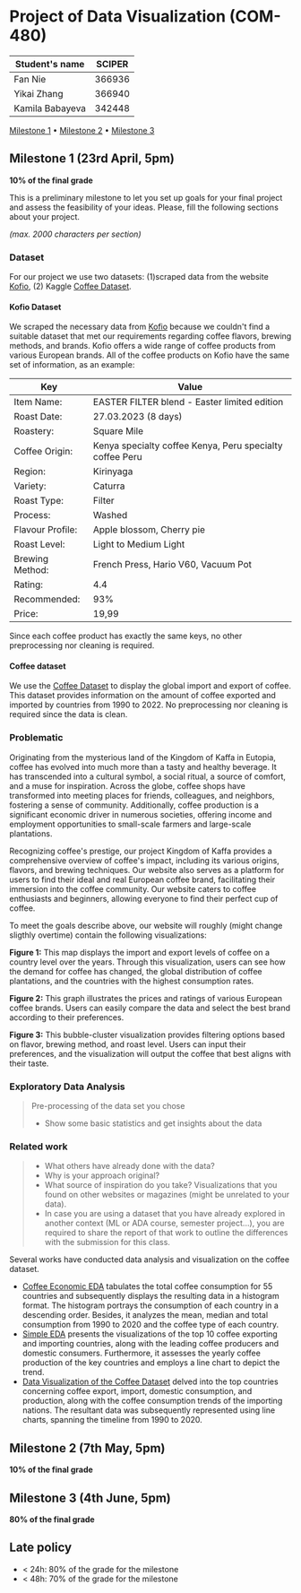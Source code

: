 # Project of Data Visualization (COM-480)

| Student's name | SCIPER |
| -------------- | ------ |
| Fan Nie | 366936 |
| Yikai Zhang | 366940 |
| Kamila Babayeva| 342448 |

[Milestone 1](#milestone-1) • [Milestone 2](#milestone-2) • [Milestone 3](#milestone-3)

## Milestone 1 (23rd April, 5pm)

**10% of the final grade**

This is a preliminary milestone to let you set up goals for your final project and assess the feasibility of your ideas.
Please, fill the following sections about your project.

*(max. 2000 characters per section)*

### Dataset

For our project we use two datasets: (1)scraped data from the website [Kofio](https://www.kofio.co/), (2) Kaggle [Coffee Dataset](https://www.kaggle.com/datasets/michals22/coffee-dataset).

####  Kofio Dataset

We scraped the necessary data from [Kofio](https://www.kofio.co/) because we couldn't find a suitable dataset that met our requirements regarding coffee flavors, brewing methods, and brands. Kofio offers a wide range of coffee products from various European brands. All of the coffee products on Kofio have the same set of information, as an example:

<!-- TODO: add price and rating? -->

| Key | Value |
| --- | --- |
| Item Name: | EASTER FILTER blend - Easter limited edition |
| Roast Date: | 27.03.2023 (8 days) |
| Roastery: | Square Mile |
| Coffee Origin: | Kenya specialty coffee Kenya, Peru specialty coffee Peru |
| Region: | Kirinyaga |
| Variety: | Caturra |
| Roast Type: | Filter |
| Process: | Washed |
| Flavour Profile: | Apple blossom, Cherry pie |
| Roast Level: | Light to Medium Light |
| Brewing Method: | French Press, Hario V60, Vacuum Pot |
| Rating: | 4.4 |
| Recommended: | 93% |
| Price: | 19,99 |

Since each coffee product has exactly the same keys, no other preprocessing nor cleaning is required.

#### Coffee dataset

We use the [Coffee Dataset](https://www.kaggle.com/datasets/michals22/coffee-dataset) to display the global import and export of coffee. This dataset provides information on the amount of coffee exported and imported by countries from 1990 to 2022. No preprocessing nor cleaning is required since the data is clean.


### Problematic
Originating from the mysterious land of the Kingdom of Kaffa in Eutopia, coffee has evolved into much more than a tasty and healthy beverage. It has transcended into a cultural symbol, a social ritual, a source of comfort, and a muse for inspiration. Across the globe, coffee shops have transformed into meeting places for friends, colleagues, and neighbors, fostering a sense of community. Additionally, coffee production is a significant economic driver in numerous societies, offering income and employment opportunities to small-scale farmers and large-scale plantations. 

Recognizing coffee's prestige, our project Kingdom of Kaffa provides a comprehensive overview of coffee's impact, including its various origins, flavors, and brewing techniques. Our website also serves as a platform for users to find their ideal and real European coffee brand, facilitating their immersion into the coffee community. Our website caters to coffee enthusiasts and beginners, allowing everyone to find their perfect cup of coffee.

To meet the goals describe above, our website will roughly (might change sligthly overtime) contain the following visualizations:

**Figure 1:** This map displays the import and export levels of coffee on a country level over the years. Through this visualization, users can see how the demand for coffee has changed, the global distribution of coffee plantations, and the countries with the highest consumption rates.

**Figure 2:** This graph illustrates the prices and ratings of various European coffee brands. Users can easily compare the data and select the best brand according to their preferences.

**Figure 3:** This bubble-cluster visualization provides filtering options based on flavor, brewing method, and roast level. Users can input their preferences, and the visualization will output the coffee that best aligns with their taste.


<!-- > Frame the general topic of your visualization and the main axis that you want to develop.
> - What am I trying to show with my visualization?
> - Think of an overview for the project, your motivation, and the target audience. -->


### Exploratory Data Analysis

> Pre-processing of the data set you chose
> - Show some basic statistics and get insights about the data

### Related work


> - What others have already done with the data?
> - Why is your approach original?
> - What source of inspiration do you take? Visualizations that you found on other websites or magazines (might be unrelated to your data).
> - In case you are using a dataset that you have already explored in another context (ML or ADA course, semester project...), you are required to share the report of that work to outline the differences with the submission for this class.

Several works have conducted data analysis and visualization on the coffee dataset.
* [Coffee Economic EDA](https://www.kaggle.com/code/ayaabdalsalam/coffee-economic-eda) tabulates the total coffee consumption for 55 countries and subsequently displays the resulting data in a histogram format. The histogram portrays the consumption of each country in a descending order. Besides, it analyzes the mean, median and total consumption from 1990 to 2020 and the coffee type of each country.
* [Simple EDA](https://www.kaggle.com/code/sabinorsp/simple-eda-for-this-dataset/notebook) presents the visualizations of the top 10 coffee exporting and importing countries, along with the leading coffee producers and domestic consumers. Furthermore, it assesses the yearly coffee production of the key countries and employs a line chart to depict the trend.
* [Data Visualization of the Coffee Dataset](https://www.kaggle.com/code/aaronjones32/data-visualisation-of-the-coffee-dataset) delved into the top countries concerning coffee export, import, domestic consumption, and production, along with the coffee consumption trends of the importing nations. The resultant data was subsequently represented using line charts, spanning the timeline from 1990 to 2020.

## Milestone 2 (7th May, 5pm)

**10% of the final grade**


## Milestone 3 (4th June, 5pm)

**80% of the final grade**


## Late policy

- < 24h: 80% of the grade for the milestone
- < 48h: 70% of the grade for the milestone

